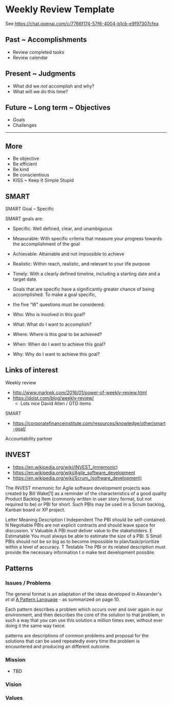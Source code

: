 # Weekly Review Template

See https://chat.openai.com/c/7766f174-57f6-4004-b1cb-e9f97307cfea

## Past ~ Accomplishments

* Review completed tasks
* Review calendar

## Present ~ Judgments

* What did we *not* accomplish and why?
* What will we do this time?

## Future ~ Long term ~ Objectives

* Goals
* Challenges

***

## More

* Be objective
* Be efficient
* Be kind
* Be conscientious
* KISS ~ Keep It Simple Stupid


## SMART

SMART Goal – Specific

SMART goals are:

* Specific: Well defined, clear, and unambiguous
* Measurable: With specific criteria that measure your progress towards the accomplishment of the goal
* Achievable: Attainable and not impossible to achieve
* Realistic: Within reach, realistic, and relevant to your life purpose
* Timely: With a clearly defined timeline, including a starting date and a target date.

* Goals that are specific have a significantly greater chance of being accomplished. To make a goal specific,
* the five “W” questions must be considered:
* Who: Who is involved in this goal?
* What: What do I want to accomplish?
* Where: Where is this goal to be achieved?
* When: When do I want to achieve this goal?
* Why: Why do I want to achieve this goal?


## Links of interest

Weekly review

* http://www.markwk.com/2016/01/power-of-weekly-review.html
* https://doist.com/blog/weekly-review/
  * Lots nice David Allen / GTD items

SMART

* https://corporatefinanceinstitute.com/resources/knowledge/other/smart-goal/

Accountability partner

## INVEST

* https://en.wikipedia.org/wiki/INVEST_(mnemonic)
* https://en.wikipedia.org/wiki/Agile_software_development
* https://en.wikipedia.org/wiki/Scrum_(software_development)

The INVEST mnemonic for Agile software development projects was created by Bill Wake[1] as a reminder of the characteristics of a good quality Product Backlog Item (commonly written in user story format, but not required to be) or PBI for short. Such PBIs may be used in a Scrum backlog, Kanban board or XP project.

Letter Meaning Description
I Independent The PBI should be self-contained.
N Negotiable PBIs are not explicit contracts and should leave space for discussion.
V Valuable A PBI must deliver value to the stakeholders.
E Estimatable You must always be able to estimate the size of a PBI.
S Small PBIs should not be so big as to become impossible to plan/task/prioritize within a level of accuracy.
T Testable The PBI or its related description must provide the necessary information t
o make test development possible.

## Patterns

### Issues / Problems

The general format is an adaptation of the ideas developed in Alexander's _et al_ [A Pattern Language]( https://books.google.com/books?id=hwAHmktpk5IC&pg=PR10#v=onepage&q&f=false ) - as summarized on page 10.

Each pattern describes a problem which occurs over and over again in our environment, and then describes the core of the solution to that problem, in such a way that you can use this solution a million times over, without ever doing it the same way twice.

patterns are descriptions of common problems and proposal for the solutions that can be used repeatedly every time the problem is encountered and producing an different outcome.

### Mission

<!-- a statement of a rationale, applicable now as well as in the future -->

* TBD

### Vision

<!--  a descriptive picture of a desired future state -->

### Values

<!--  a set of fundamental beliefs to guide an organization in the pursuit of its mission -->